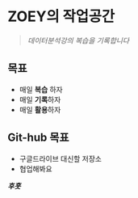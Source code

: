 # ZOEY의 작업공간 
> *데이터분석강의 복습을 기록합니다*

## 목표 
- 매일 **복습** 하자 
- 매일 **기록**하자 
- 매일 **활용**하자 

## Git-hub 목표 
- 구글드라이브 대신할 저장소
- 협업해봐요 

***후훗***
